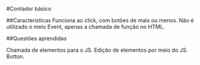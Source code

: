 #Contador básico

##Características
Funciona ao click, com botões de mais ou menos.
Não é utilizado o meio Event, apenas a chamada de função no HTML.

##Questões aprendidas

Chamada de elementos para o JS.
Edição de elementos por meio do JS.
Button.